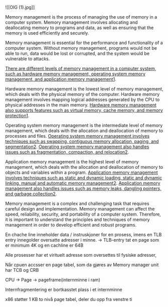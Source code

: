 ![[OIG (1).jpg]]

Memory management is the process of managing the use of memory in a computer system. Memory management involves allocating and deallocating memory to programs and data, as well as ensuring that the memory is used efficiently and securely.

Memory management is essential for the performance and functionality of a computer system. Without memory management, programs would not be able to run, data would be lost or corrupted, and the system would be vulnerable to attacks.

[There are different levels of memory management in a computer system, such as hardware memory management, operating system memory management, and application memory management](https://www.memorymanagement.org/mmref/index.html)[1](https://www.memorymanagement.org/mmref/index.html).

Hardware memory management is the lowest level of memory management, which deals with the physical memory of the computer. Hardware memory management involves mapping logical addresses generated by the CPU to physical addresses in the main memory. [Hardware memory management also supports features such as virtual memory, cache memory, and memory protection](https://www.memorymanagement.org/mmref/index.html)[1](https://www.memorymanagement.org/mmref/index.html).

Operating system memory management is the intermediate level of memory management, which deals with the allocation and deallocation of memory to processes and files. [Operating system memory management involves techniques such as swapping, contiguous memory allocation, paging, and segmentation](https://www.geeksforgeeks.org/memory-management-in-operating-system/)[2](https://www.geeksforgeeks.org/memory-management-in-operating-system/). [Operating system memory management also handles issues such as fragmentation, compaction, and relocation](https://www.geeksforgeeks.org/memory-management-in-operating-system/)[2](https://www.geeksforgeeks.org/memory-management-in-operating-system/).

Application memory management is the highest level of memory management, which deals with the allocation and deallocation of memory to objects and variables within a program. [Application memory management involves techniques such as static and dynamic loading, static and dynamic linking, manual and automatic memory management](https://www.geeksforgeeks.org/memory-management-in-operating-system/)[2](https://www.geeksforgeeks.org/memory-management-in-operating-system/). [Application memory management also handles issues such as memory leaks, dangling pointers, and garbage collection](https://www.geeksforgeeks.org/memory-management-in-operating-system/)[2](https://www.geeksforgeeks.org/memory-management-in-operating-system/).

Memory management is a complex and challenging task that requires careful design and implementation. Memory management can affect the speed, reliability, security, and portability of a computer system. Therefore, it is important to understand the principles and techniques of memory management in order to develop efficient and robust programs.

En chache line inneholder data / instruskjoner for en prosess, imens en TLB entry innegolder oversatte adresser i minne. -> TLB-entry tat en page som er minimum 4K og en cachline er 64B

Alle prosesser har et virituelt adresse som oversettes til fysiske adresser,

Når cpuen accsser en page tabel, som da gjøres av Memory manager unit
har  TCB og CRB

CPU -> Page -> pageframe(internminne i ram)

Internfragmentering er bortkasstet plass i et internminne

x86 støtter 1 KB
to nivå page tabel, deler du opp fra venstre ti